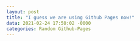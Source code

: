 ```yaml
---
layout: post
title: "I guess we are using Github Pages now!"
data: 2021-02-24 17:50:02 -0000
categories: Random Github-Pages
---
```

